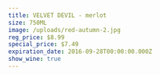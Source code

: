 ```yaml
---
title: VELVET DEVIL - merlot
size: 750ML
image: /uploads/red-autumn-2.jpg
reg_price: $8.99
special_price: $7.49
expiration_date: 2016-09-28T00:00:00.000Z
show_wine: true
---
```



